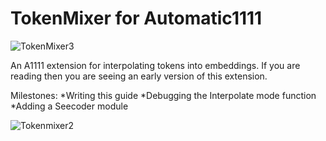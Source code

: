 # TokenMixer for Automatic1111

![TokenMixer3](https://github.com/Nekos4Lyfe/TokenMixer/assets/130230016/48b1b3e7-d2f3-40c4-81c6-d282326df130)

An A1111 extension for interpolating tokens into embeddings. 
If you are reading then you are seeing an early version of this extension. 

Milestones:
*Writing this guide 
*Debugging the Interpolate mode function 
*Adding a Seecoder module

![Tokenmixer2](https://github.com/Nekos4Lyfe/TokenMixer/assets/130230016/acd006f2-3e5a-4f2e-af1e-3f6d7e834385)






